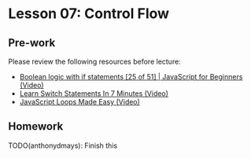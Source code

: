 # Lesson 07: Control Flow

## Pre-work

Please review the following resources before lecture:

* [Boolean logic with if statements [25 of 51] | JavaScript for Beginners (Video)](https://www.youtube.com/watch?v=SxTp8j-fMMY)
* [Learn Switch Statements In 7 Minutes (Video)](https://www.youtube.com/watch?v=2gE2K8i5tvs)
* [JavaScript Loops Made Easy (Video)](https://www.youtube.com/watch?v=Kn06785pkJg)

## Homework

TODO(anthonydmays): Finish this